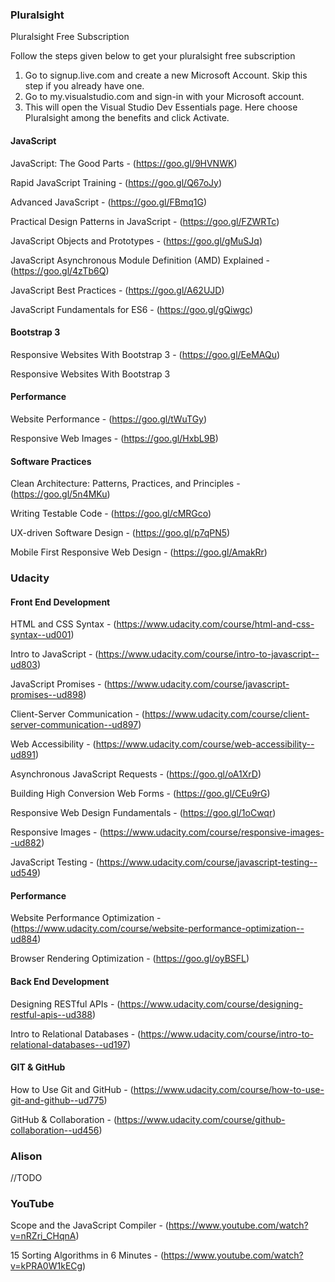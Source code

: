 ### Pluralsight

Pluralsight Free Subscription

Follow the steps given below to get your pluralsight free subscription

1. Go to signup.live.com and create a new Microsoft Account. Skip this step if you already have one.
1. Go to my.visualstudio.com and sign-in with your Microsoft account.
1. This will open the Visual Studio Dev Essentials page. Here choose Pluralsight among the benefits and click Activate.

#### JavaScript

JavaScript: The Good Parts - (https://goo.gl/9HVNWK)

Rapid JavaScript Training - (https://goo.gl/Q67oJy)

Advanced JavaScript - (https://goo.gl/FBmq1G)

Practical Design Patterns in JavaScript - (https://goo.gl/FZWRTc)

JavaScript Objects and Prototypes - (https://goo.gl/gMuSJq)

JavaScript Asynchronous Module Definition (AMD) Explained - (https://goo.gl/4zTb6Q)

JavaScript Best Practices - (https://goo.gl/A62UJD)

JavaScript Fundamentals for ES6 - (https://goo.gl/gQiwgc)

#### Bootstrap 3 

Responsive Websites With Bootstrap 3 - (https://goo.gl/EeMAQu)

Responsive Websites With Bootstrap 3 

#### Performance

Website Performance - (https://goo.gl/tWuTGy)

Responsive Web Images - (https://goo.gl/HxbL9B)

#### Software Practices

Clean Architecture: Patterns, Practices, and Principles - (https://goo.gl/5n4MKu)

Writing Testable Code - (https://goo.gl/cMRGco)

UX-driven Software Design - (https://goo.gl/p7qPN5)

Mobile First Responsive Web Design - (https://goo.gl/AmakRr)
### Udacity
#### Front End Development

HTML and CSS Syntax - (https://www.udacity.com/course/html-and-css-syntax--ud001)

Intro to JavaScript - (https://www.udacity.com/course/intro-to-javascript--ud803)

JavaScript Promises - (https://www.udacity.com/course/javascript-promises--ud898)

Client-Server Communication - (https://www.udacity.com/course/client-server-communication--ud897)

Web Accessibility - (https://www.udacity.com/course/web-accessibility--ud891)

Asynchronous JavaScript Requests - (https://goo.gl/oA1XrD)

Building High Conversion Web Forms - (https://goo.gl/CEu9rG)

Responsive Web Design Fundamentals - (https://goo.gl/1oCwqr)

Responsive Images - (https://www.udacity.com/course/responsive-images--ud882)

JavaScript Testing - (https://www.udacity.com/course/javascript-testing--ud549)

#### Performance

Website Performance Optimization - (https://www.udacity.com/course/website-performance-optimization--ud884)

Browser Rendering Optimization - (https://goo.gl/oyBSFL)


#### Back End Development

Designing RESTful APIs - (https://www.udacity.com/course/designing-restful-apis--ud388)

Intro to Relational Databases - (https://www.udacity.com/course/intro-to-relational-databases--ud197)

#### GIT & GitHub

How to Use Git and GitHub - (https://www.udacity.com/course/how-to-use-git-and-github--ud775)

GitHub & Collaboration - (https://www.udacity.com/course/github-collaboration--ud456)


### Alison
//TODO

### YouTube

Scope and the JavaScript Compiler  - (https://www.youtube.com/watch?v=nRZri_CHqnA)

15 Sorting Algorithms in 6 Minutes - (https://www.youtube.com/watch?v=kPRA0W1kECg)